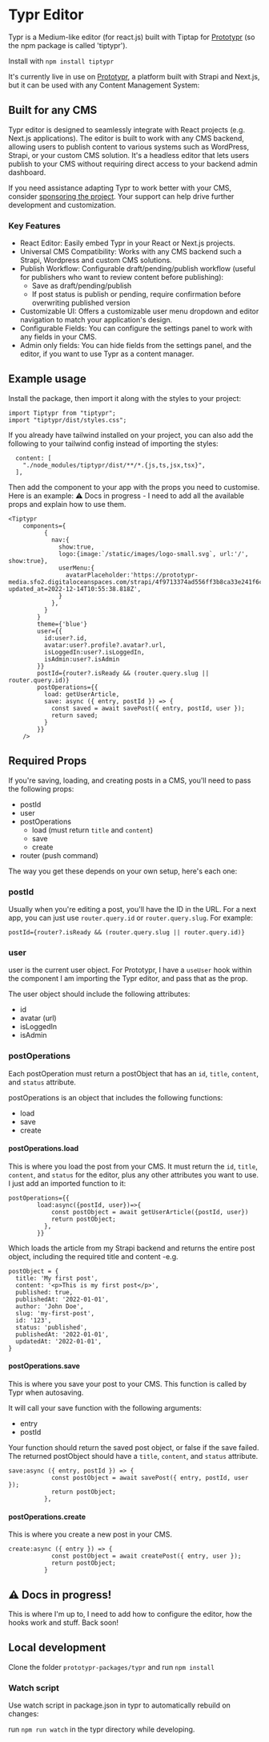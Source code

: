 # Typr Editor

Typr is a Medium-like editor (for react.js) built with Tiptap for [Prototypr](https://prototypr.io) (so the npm package is called 'tiptypr').

Install with `npm install tiptypr`

It's currently live in use on [Prototypr](https://prototypr.io), a platform built with Strapi and Next.js, but it can be used with any Content Management System:

## Built for any CMS

Typr editor is designed to seamlessly integrate with React projects (e.g. Next.js applications).
The editor is built to work with any CMS backend, allowing users to publish content to various systems such as WordPress, Strapi, or your custom CMS solution.
It's a headless editor that lets users publish to your CMS without requiring direct access to your backend admin dashboard.

If you need assistance adapting Typr to work better with your CMS, consider [sponsoring the project](https://github.com/sponsors/Prototypr). Your support can help drive further development and customization.

### Key Features

- React Editor: Easily embed Typr in your React or Next.js projects.
- Universal CMS Compatibility: Works with any CMS backend such a Strapi, Wordpress and custom CMS solutions.
- Publish Workflow: Configurable draft/pending/publish workflow (useful for publishers who want to review content before publishing):
  - Save as draft/pending/publish
  - If post status is publish or pending, require confirmation before overwriting published version
- Customizable UI: Offers a customizable user menu dropdown and editor navigation to match your application's design.
- Configurable Fields: You can configure the settings panel to work with any fields in your CMS.
- Admin only fields: You can hide fields from the settings panel, and the editor, if you want to use Typr as a content manager.

## Example usage

Install the package, then import it along with the styles to your project:

```
import Tiptypr from "tiptypr";
import "tiptypr/dist/styles.css";
```

If you already have tailwind installed on your project, you can also add the following to your tailwind config instead of importing the styles:

```
  content: [
    "./node_modules/tiptypr/dist/**/*.{js,ts,jsx,tsx}",
  ],
```

Then add the component to your app with the props you need to customise. Here is an example:
⚠️ Docs in progress - I need to add all the available props and explain how to use them.

```
<Tiptypr
    components={
          {
            nav:{
              show:true,
              logo:{image:`/static/images/logo-small.svg`, url:'/', show:true},
              userMenu:{
                avatarPlaceholder:'https://prototypr-media.sfo2.digitaloceanspaces.com/strapi/4f9713374ad556ff3b8ca33e241f6c43.png?updated_at=2022-12-14T10:55:38.818Z',
              }
            },
          }
        }
        theme={'blue'}
        user={{
          id:user?.id,
          avatar:user?.profile?.avatar?.url,
          isLoggedIn:user?.isLoggedIn,
          isAdmin:user?.isAdmin
        }}
        postId={router?.isReady && (router.query.slug || router.query.id)}
        postOperations={{
          load: getUserArticle,
          save: async ({ entry, postId }) => {
            const saved = await savePost({ entry, postId, user });
            return saved;
          }
        }}
    />
```

## Required Props

If you're saving, loading, and creating posts in a CMS, you'll need to pass the following props:

- postId
- user
- postOperations
  - load (must return `title` and `content`)
  - save
  - create
- router (push command)

The way you get these depends on your own setup, here's each one:

### postId

Usually when you're editing a post, you'll have the ID in the URL. For a next app, you can just use `router.query.id` or `router.query.slug`. For example:

`postId={router?.isReady && (router.query.slug || router.query.id)}`

### user

user is the current user object. For Prototypr, I have a `useUser` hook within the component I am importing the Typr editor, and pass that as the prop.

The user object should include the following attributes:

- id
- avatar (url)
- isLoggedIn
- isAdmin

### postOperations

Each postOperation must return a postObject that has an `id`, `title`, `content`, and `status` attribute.

postOperations is an object that includes the following functions:

- load
- save
- create

#### postOperations.load

This is where you load the post from your CMS. It must return the `id`, `title`, `content`, and `status` for the editor, plus any other attributes you want to use.
I just add an imported function to it:

```
postOperations={{
        load:async({postId, user})=>{
            const postObject = await getUserArticle({postId, user})
            return postObject;
          },
        }}
```

Which loads the article from my Strapi backend and returns the entire post object, including the required title and content -e.g.

```
postObject = {
  title: 'My first post',
  content: '<p>This is my first post</p>',
  published: true,
  publishedAt: '2022-01-01',
  author: 'John Doe',
  slug: 'my-first-post',
  id: '123',
  status: 'published',
  publishedAt: '2022-01-01',
  updatedAt: '2022-01-01',
}
```

#### postOperations.save

This is where you save your post to your CMS. This function is called by Typr when autosaving.

It will call your save function with the following arguments:

- entry
- postId

Your function should return the saved post object, or false if the save failed.
The returned postObject should have a `title`, `content`, and `status` attribute.

```
save:async ({ entry, postId }) => {
            const postObject = await savePost({ entry, postId, user });
            return postObject;
          },
```

#### postOperations.create

This is where you create a new post in your CMS.

```
create:async ({ entry }) => {
            const postObject = await createPost({ entry, user });
            return postObject;
          }
```

## ⚠️ Docs in progress!

This is where I'm up to, I need to add how to configure the editor, how the hooks work and stuff.
Back soon!

## Local development

Clone the folder `prototypr-packages/typr` and run `npm install`

### Watch script

Use watch script in package.json in typr to automatically rebuild on changes:

run `npm run watch` in the typr directory while developing.
